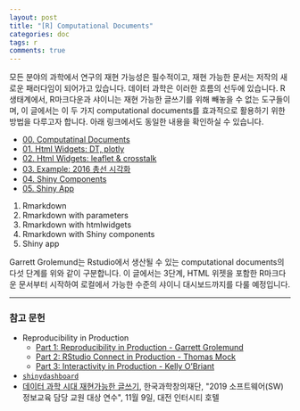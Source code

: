 ```yaml
---
layout: post
title: "[R] Computational Documents"
categories: doc
tags: r
comments: true
---
```


모든 분야의 과학에서 연구의 재현 가능성은 필수적이고, 재현 가능한 문서는 저작의 새로운 패러다임이 되어가고 있습니다. 데이터 과학은 이러한 흐름의 선두에 있습니다. R 생태계에서, R마크다운과 샤이니는 재현 가능한 글쓰기를 위해 빼놓을 수 없는 도구들이며, 이 글에서는 이 두 가지 computational documents를 효과적으로 활용하기 위한 방법을 다루고자 합니다. 아래 링크에서도 동일한 내용을 확인하실 수 있습니다. 

- [00. Computatinal Documents](https://jhgan00.github.io/computational_docs/index.html)
- [01. Html Widgets: DT, plotly](https://jhgan00.github.io/computational_docs/widgets1.html)
- [02. Html Widgets: leaflet & crosstalk](https://jhgan00.github.io/computational_docs/widgets2.html)
- [03. Example: 2016 총선 시각화](https://jhgan00.github.io/computational_docs/election2016.html)
- [04. Shiny Components](https://jhgan00.github.io/computational_docs/shiny_comp.html)
- [05. Shiny App](https://jhgan00.github.io/computational_docs/shiny_app.html)

1. Rmarkdown
2. Rmarkdown with parameters
3. Rmarkdown with htmlwidgets
4. Rmarkdown with Shiny components
5. Shiny app

Garrett Grolemund는 Rstudio에서 생산될 수 있는 computational documents의 다섯 단계를 위와 같이 구분합니다. 이 글에서는 3단계, HTML 위젯을 포함한 R마크다운 문서부터 시작하여 로컬에서 가능한 수준의 샤이니 대시보드까지를 다룰 예정입니다.

---


### 참고 문헌

- Reproducibility in Production
    - [Part 1: Reproducibility in Production - Garrett Grolemund](https://resources.rstudio.com/webinars/reproducibility-in-production)
    - [Part 2: RStudio Connect in Production - Thomas Mock](https://resources.rstudio.com/webinars/rstudio-connect-in-production)
    - [Part 3: Interactivity in Production - Kelly O’Briant](http://pages.rstudio.net/InteractivityinProduction_WebinarRegistration.html)
- [`shinydashboard`](https://rstudio.github.io/shinydashboard/)
- [데이터 과학 시대 재현가능한 글쓰기](https://statkclee.github.io/ds-authoring/ds-kofac-writing.html#/), 한국과학창의재단, "2019 소프트웨어(SW) 정보교육 담당 교원 대상 연수", 11월 9일, 대전 인터시티 호텔